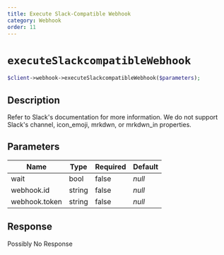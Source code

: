 ```yaml
---
title: Execute Slack-Compatible Webhook
category: Webhook
order: 11
---
```


# `executeSlackcompatibleWebhook`

```php
$client->webhook->executeSlackcompatibleWebhook($parameters);
```

## Description

Refer to Slack&#039;s documentation for more information. We do not support Slack&#039;s channel, icon_emoji, mrkdwn, or mrkdwn_in properties.

## Parameters


Name | Type | Required | Default
--- | --- | --- | ---
wait | bool | false | *null*
webhook.id | string | false | *null*
webhook.token | string | false | *null*

## Response

Possibly No Response

